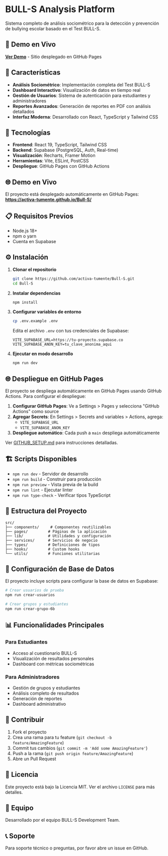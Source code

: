 # BULL-S Analysis Platform

Sistema completo de análisis sociométrico para la detección y prevención de bullying escolar basado en el Test BULL-S.

## 🚀 Demo en Vivo

**[Ver Demo](https://activa-tumente.github.io/Bull-S/)** - Sitio desplegado en GitHub Pages

## 🎯 Características

- **Análisis Sociométrico**: Implementación completa del Test BULL-S
- **Dashboard Interactivo**: Visualización de datos en tiempo real
- **Gestión de Usuarios**: Sistema de autenticación para estudiantes y administradores
- **Reportes Avanzados**: Generación de reportes en PDF con análisis detallados
- **Interfaz Moderna**: Desarrollado con React, TypeScript y Tailwind CSS

## 🚀 Tecnologías

- **Frontend**: React 19, TypeScript, Tailwind CSS
- **Backend**: Supabase (PostgreSQL, Auth, Real-time)
- **Visualización**: Recharts, Framer Motion
- **Herramientas**: Vite, ESLint, PostCSS
- **Despliegue**: GitHub Pages con GitHub Actions

## 🌐 Demo en Vivo

El proyecto está desplegado automáticamente en GitHub Pages:
**https://activa-tumente.github.io/Bull-S/**

## 📋 Requisitos Previos

- Node.js 18+ 
- npm o yarn
- Cuenta en Supabase

## ⚙️ Instalación

1. **Clonar el repositorio**
   ```bash
   git clone https://github.com/activa-tumente/Bull-S.git
   cd Bull-S
   ```

2. **Instalar dependencias**
   ```bash
   npm install
   ```

3. **Configurar variables de entorno**
   ```bash
   cp .env.example .env
   ```
   
   Edita el archivo `.env` con tus credenciales de Supabase:
   ```env
   VITE_SUPABASE_URL=https://tu-proyecto.supabase.co
   VITE_SUPABASE_ANON_KEY=tu_clave_anonima_aqui
   ```

4. **Ejecutar en modo desarrollo**
   ```bash
   npm run dev
   ```

## 🌐 Despliegue en GitHub Pages

El proyecto se despliega automáticamente en GitHub Pages usando GitHub Actions. Para configurar el despliegue:

1. **Configurar GitHub Pages**: Ve a Settings > Pages y selecciona "GitHub Actions" como source
2. **Agregar Secrets**: En Settings > Secrets and variables > Actions, agrega:
   - `VITE_SUPABASE_URL`
   - `VITE_SUPABASE_ANON_KEY`
3. **Despliegue automático**: Cada push a `main` despliega automáticamente

Ver [GITHUB_SETUP.md](./GITHUB_SETUP.md) para instrucciones detalladas.

## 🏗️ Scripts Disponibles

- `npm run dev` - Servidor de desarrollo
- `npm run build` - Construir para producción
- `npm run preview` - Vista previa de la build
- `npm run lint` - Ejecutar linter
- `npm run type-check` - Verificar tipos TypeScript

## 📁 Estructura del Proyecto

```
src/
├── components/     # Componentes reutilizables
├── pages/         # Páginas de la aplicación
├── lib/           # Utilidades y configuración
├── services/      # Servicios de negocio
├── types/         # Definiciones de tipos
├── hooks/         # Custom hooks
└── utils/         # Funciones utilitarias
```

## 🔧 Configuración de Base de Datos

El proyecto incluye scripts para configurar la base de datos en Supabase:

```bash
# Crear usuarios de prueba
npm run crear-usuarios

# Crear grupos y estudiantes
npm run crear-grupo-6b
```

## 📊 Funcionalidades Principales

### Para Estudiantes
- Acceso al cuestionario BULL-S
- Visualización de resultados personales
- Dashboard con métricas sociométricas

### Para Administradores
- Gestión de grupos y estudiantes
- Análisis completo de resultados
- Generación de reportes
- Dashboard administrativo

## 🤝 Contribuir

1. Fork el proyecto
2. Crea una rama para tu feature (`git checkout -b feature/AmazingFeature`)
3. Commit tus cambios (`git commit -m 'Add some AmazingFeature'`)
4. Push a la rama (`git push origin feature/AmazingFeature`)
5. Abre un Pull Request

## 📄 Licencia

Este proyecto está bajo la Licencia MIT. Ver el archivo `LICENSE` para más detalles.

## 👥 Equipo

Desarrollado por el equipo BULL-S Development Team.

## 📞 Soporte

Para soporte técnico o preguntas, por favor abre un issue en GitHub.
